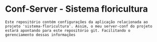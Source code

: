 # Conf-Server - Sistema floricultura

    Este repositório contém configurações da aplicação relacionada ao projeto 'sistema-floricultura'. Assim, o meu server-conf do projeto estará apontando para este repositório git. Facilitando o gerenciamento dessas informações
